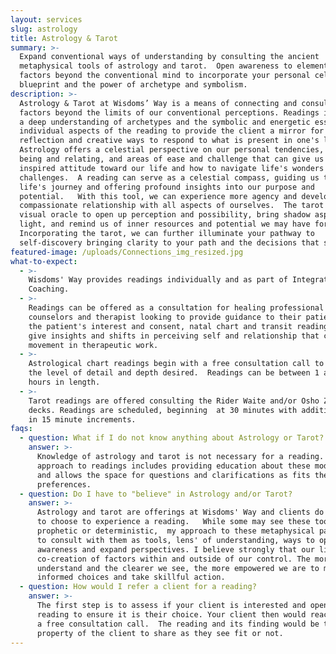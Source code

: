 ```yaml
---
layout: services
slug: astrology
title: Astrology & Tarot
summary: >-
  Expand conventional ways of understanding by consulting the ancient
  metaphysical tools of astrology and tarot.  Open awareness to elements and
  factors beyond the conventional mind to incorporate your personal celestial
  blueprint and the power of archetype and symbolism. 
description: >-
  Astrology & Tarot at Wisdoms’ Way is a means of connecting and consulting with
  factors beyond the limits of our conventional perceptions. Readings integrate
  a deep understanding of archetypes and the symbolic and energetic essence of
  individual aspects of the reading to provide the client a mirror for
  reflection and creative ways to respond to what is present in one's life. 
  Astrology offers a celestial perspective on our personal tendencies, ways of
  being and relating, and areas of ease and challenge that can give us a
  inspired attitude toward our life and how to navigate life's wonders and
  challenges.  A reading can serve as a celestial compass, guiding us through
  life's journey and offering profound insights into our purpose and
  potential.   With this tool, we can experience more agency and develop a more
  compassionate relationship with all aspects of ourselves.  The tarot is a
  visual oracle to open up perception and possibility, bring shadow aspects into
  light, and remind us of inner resources and potential we may have forgotten. 
  Incorporating the tarot, we can further illuminate your pathway to
  self-discovery bringing clarity to your path and the decisions that shape it.
featured-image: /uploads/Connections_img_resized.jpg
what-to-expect:
  - >-
    Wisdoms' Way provides readings individually and as part of Integrative
    Coaching. 
  - >-
    Readings can be offered as a consultation for healing professional such as
    counselors and therapist looking to provide guidance to their patients. With
    the patient's interest and consent, natal chart and transit readings can
    give insights and shifts in perceiving self and relationship that can create
    movement in therapeutic work. 
  - >-
    Astrological chart readings begin with a free consultation call to determine
    the level of detail and depth desired.  Readings can be between 1 and 2
    hours in length. 
  - >-
    Tarot readings are offered consulting the Rider Waite and/or Osho Zen tarot
    decks. Readings are scheduled, beginning  at 30 minutes with additional time
    in 15 minute increments. 
faqs:
  - question: What if I do not know anything about Astrology or Tarot?
    answer: >-
      Knowledge of astrology and tarot is not necessary for a reading.  My
      approach to readings includes providing education about these modalities
      and allows the space for questions and clarifications as fits the client's
      preferences.
  - question: Do I have to "believe" in Astrology and/or Tarot?
    answer: >-
      Astrology and tarot are offerings at Wisdoms' Way and clients do not have
      to choose to experience a reading.   While some may see these tools as
      prophetic or deterministic,  my approach to these metaphysical pathways is
      to consult with them as tools, lens' of understanding, ways to open up
      awareness and expand perspectives. I believe strongly that our lives are a
      co-creation of factors within and outside of our control. The more we
      understand and the clearer we see, the more empowered we are to make
      informed choices and take skillful action.  
  - question: How would I refer a client for a reading?
    answer: >-
      The first step is to assess if your client is interested and open to a
      reading to ensure it is their choice. Your client then would reach out for
      a free consultation call.  The reading and its finding would be the
      property of the client to share as they see fit or not. 
---
```


